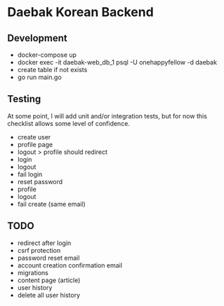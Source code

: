 # Daebak Korean Backend

## Development
- docker-compose up
- docker exec -it daebak-web_db_1 psql -U onehappyfellow -d daebak
- create table if not exists
- go run main.go

## Testing
At some point, I will add unit and/or integration tests, but for now this checklist allows some level of confidence.
- create user
- profile page
- logout > profile should redirect
- login
- logout
- fail login
- reset password
- profile
- logout
- fail create (same email)

## TODO
- redirect after login
- csrf protection
- password reset email
- account creation confirmation email
- migrations
- content page (article)
- user history
- delete all user history
